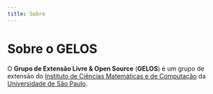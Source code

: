 ```yaml
---
title: Sobre
---
```


# Sobre o GELOS

O **Grupo de Extensão Livre & Open Source** (**GELOS**) é um grupo de extensão do [Instituto de Ciências Matemáticas e de
Computação](https://icmc.usp.br) da [Universidade de São Paulo](https://usp.br).
